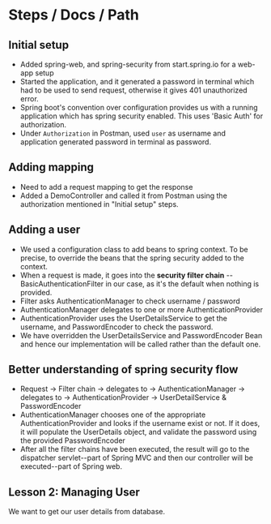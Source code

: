 # Steps / Docs / Path

## Initial setup
- Added spring-web, and spring-security from start.spring.io for a web-app setup
- Started the application, and it generated a password in terminal which had to be used to send request, otherwise it gives 401 unauthorized error.
- Spring boot's convention over configuration provides us with a running application which has spring security enabled. This uses 'Basic Auth' for authorization.
- Under `Authorization` in Postman, used `user` as username and application generated password in terminal as password.

## Adding mapping
- Need to add a request mapping to get the response
- Added a DemoController and called it from Postman using the authorization mentioned in "Initial setup" steps.

## Adding a user
- We used a configuration class to add beans to spring context. To be precise, to override the beans that the spring security added to the context.
- When a request is made, it goes into the **security filter chain** -- BasicAuthenticationFilter in our case, as it's the default when nothing is provided.
- Filter asks AuthenticationManager to check username / password
- AuthenticationManager delegates to one or more AuthenticationProvider
- AuthenticationProvider uses the UserDetailsService to get the username, and PasswordEncoder to check the password.
- We have overridden the UserDetailsService and PasswordEncoder Bean and hence our implementation will be called rather than the default one.

## Better understanding of spring security flow
- Request -> Filter chain -> delegates to -> AuthenticationManager -> delegates to -> AuthenticationProvider -> UserDetailService & PasswordEncoder
- AuthenticationManager chooses one of the appropriate AuthenticationProvider and looks if the username exist or not. If it does, it will populate the UserDetails object, and validate the password using the provided PasswordEncoder
- After all the filter chains have been executed, the result will go to the dispatcher servlet--part of Spring MVC and then our controller will be executed--part of Spring web.

## Lesson 2: Managing User
We want to get our user details from database.